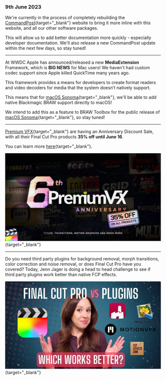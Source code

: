 ### 9th June 2023

We're currently in the process of completely rebuilding the [CommandPost](https://commandpost.io){target="_blank"} website to bring it more inline with this website, and all our other software packages.

This will allow us to add better documentation more quickly - especially developer documentation. We'll also release a new CommandPost update within the next few days, so stay tuned!

---

At WWDC Apple has announced/released a new **MediaExtension** Framework, which is **BIG NEWS** for Mac users! We haven't had custom codec support since Apple killed QuickTime many years ago.

This framework provides a means for developers to create format readers and video decoders for media that the system doesn’t natively support.

This means that for [macOS Sonoma](https://www.apple.com/macos/sonoma-preview/){target="_blank"}, we'll be able to add native Blackmagic BRAW support directly to macOS!

We intend to add this as a feature to BRAW Toolbox for the public release of [macOS Sonoma](https://www.apple.com/macos/sonoma-preview/){target="_blank"}, so stay tuned!

---

[Premium VFX](https://twitter.com/PremiumVFX){target="_blank"} are having an Anniversary Discount Sale, with all their Final Cut Pro products **35% off until June 16**.

You can learn more [here](https://fxfactory.com/products/premiumvfx/){target="_blank"}.

[![](/static/premiumvfx-35-off.jpg)](https://www.youtube.com/watch?v=na04yfrHFDI){target="_blank"}

---

Do you need third party plugins for background removal, morph transitions, color correction and noise removal, or does Final Cut Pro have you covered? Today, Jenn Jager is doing a head to head challenge to see if third party plugins work better than native FCP effects.

[![](/static/fcpx-vs-third-parties.jpg)](https://www.youtube.com/watch?v=pDA1M1wBK8s){target="_blank"}